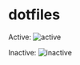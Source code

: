 dotfiles
=========

Active: ![active](http://peter.gs/scr1.png "Active")

Inactive: ![inactive](http://peter.gs/scr2.png "Inactive")

